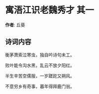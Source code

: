 # 寓浯江识老魏秀才  其一

**作者**: 丘葵

## 诗词内容

衡茅萧索泣寒虫，独自吟诗句未工。

败叶能令沟水黑，乱云不放夕阳红。

半生辛苦空儒服，一岁蹉跎又朔风。

不意穷乡有奇事，暮年得拜鹿门翁。

